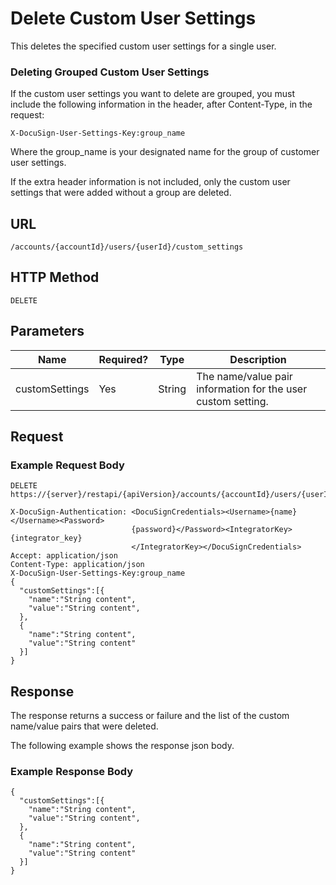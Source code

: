 # Delete Custom User Settings

This deletes the specified custom user settings for a single user.

### Deleting Grouped Custom User Settings

If the custom user settings you want to delete are grouped, you must include the following information in the header, after Content-Type, in the request:

    X-DocuSign-User-Settings-Key:group_name

Where the group_name is your designated name for the group of customer user settings.

If the extra header information is not included, only the custom user settings that were added without a group are deleted.

## URL

    /accounts/{accountId}/users/{userId}/custom_settings

## HTTP Method

    DELETE

## Parameters

|Name|Required?|Type|Description|
|----|---------|----|-----------|
|customSettings|Yes|String|The name/value pair information for the user custom setting.|

## Request

### Example Request Body

    DELETE https://{server}/restapi/{apiVersion}/accounts/{accountId}/users/{userId}/custom_settings
    
    X-DocuSign-Authentication: <DocuSignCredentials><Username>{name}</Username><Password>
                               {password}</Password><IntegratorKey>{integrator_key}
                               </IntegratorKey></DocuSignCredentials>
    Accept: application/json
    Content-Type: application/json
    X-DocuSign-User-Settings-Key:group_name
    {
      "customSettings":[{
        "name":"String content",
        "value":"String content",
      },
      {
        "name":"String content",
        "value":"String content"
      }]
    }

## Response

The response returns a success or failure and the list of the custom name/value pairs that were deleted.

The following example shows the response json body.

### Example Response Body

    {
      "customSettings":[{
        "name":"String content",
        "value":"String content",
      },
      {
        "name":"String content",
        "value":"String content"
      }]
    }
